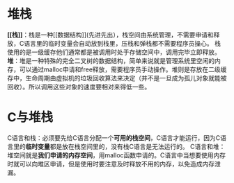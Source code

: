 
# 堆栈
**[[栈]]**：栈是一种[[数据结构]](先进先出），栈空间由系统管理，不需要申请和释放，C语言里的临时变量会自动放到栈里，压栈和弹栈都不需要程序员操心。 栈使用的是一级缓存他们通常都是被调用时处于存储空间中，调用完毕立即释放。
**堆**：堆是一种特殊的完全二叉树的数据结构，简单来说就是管理系统里空闲的内存，可以通过malloc申请和free释放，需要程序员手动操作。堆则是存放在二级缓存中，生命周期由虚拟机的垃圾回收算法来决定（并不是一旦成为孤儿对象就能被回收）。所以调用这些对象的速度要相对来得低一些。

# C与堆栈
C语言和栈：必须要先给C语言分配一个**可用的栈空间**，C语言才能运行，因为C语言里的**临时变量**都是放在栈空间里的，没有栈C语言是无法运行的。
C语言和堆：堆空间就是**我们申请的内存空间**，用malloc函数申请的。C语言中当想要使用内存时就可以向堆区申请，但是使用时要注意及时释放不用的内存，以免造成内存泄漏。

